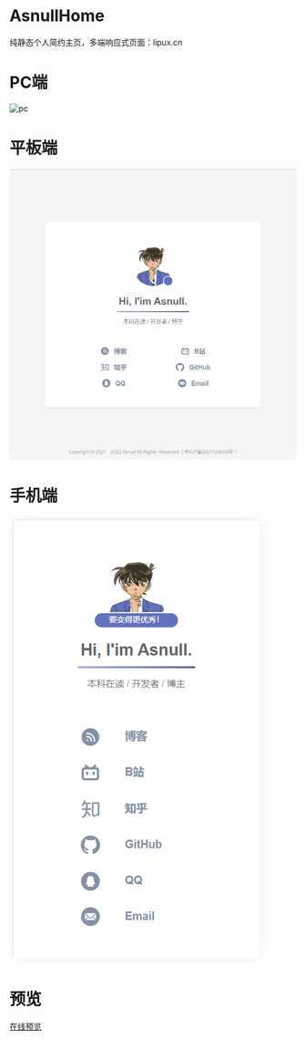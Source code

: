 # AsnullHome
纯静态个人简约主页，多端响应式页面：lipux.cn

# PC端

![pc](./pc.png)

# 平板端

![Pad](./Pad.png)

# 手机端



![手机端](./phone.png)

# 预览

[在线预览](https://lipux.cn)

